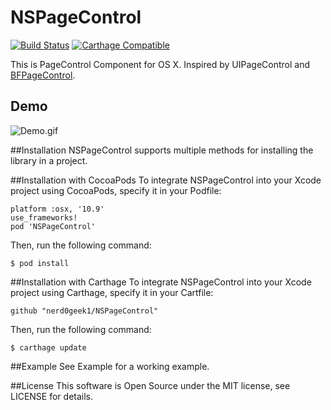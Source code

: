 # NSPageControl
[![Build Status](https://travis-ci.org/nerd0geek1/NSPageControl.svg?branch=master)](https://travis-ci.org/nerd0geek1/NSPageControl)
[![Carthage Compatible](https://img.shields.io/badge/Carthage-compatible-4BC51D.svg?style=flat)](https://github.com/Carthage/Carthage)

This is PageControl Component for OS X. Inspired by UIPageControl and [BFPageControl](https://github.com/bfolder/BFPageControl).

## Demo
![Demo.gif](https://github.com/nerd0geek1/NSPageControl/raw/master/Demo.gif)

##Installation
NSPageControl supports multiple methods for installing the library in a project.

##Installation with CocoaPods
To integrate NSPageControl into your Xcode project using CocoaPods, specify it in your Podfile:
```
platform :osx, '10.9'
use_frameworks!
pod 'NSPageControl'
```

Then, run the following command:
```
$ pod install
```

##Installation with Carthage
To integrate NSPageControl into your Xcode project using Carthage, specify it in your Cartfile:
```
github "nerd0geek1/NSPageControl"
```

Then, run the following command:
```
$ carthage update
```

##Example
See Example for a working example.

##License
This software is Open Source under the MIT license, see LICENSE for details.
